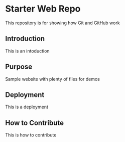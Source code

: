 # Starter Web Repo

This repository is for showing how Git and GitHub work

## Introduction

This is an intoduction

## Purpose

Sample website with plenty of files for demos

## Deployment

This is a deployment

## How to Contribute

This is how to contribute